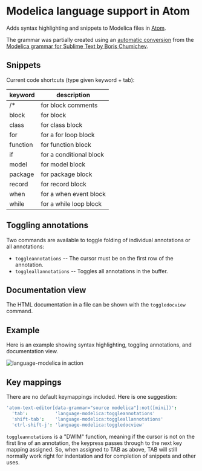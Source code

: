 # Modelica language support in Atom

Adds syntax highlighting and snippets to Modelica files in [Atom](https://atom.io/ "Atom").

The grammar was partially created using an [automatic conversion](https://discuss.atom.io/t/convert-sublime-grammar-to-atom-grammar/14843) from the [Modelica grammar for Sublime Text by Boris Chumichev](https://github.com/BorisChumichev/modelicaSublimeTextPackage).

## Snippets

Current code shortcuts (type given keyword + tab):

keyword  | description
---      | ---
/*	     | for block comments
block    | for block
class	   | for class block
for	     | for a for loop block
function | for function block
if	     | for a conditional block
model	   | for model block
package	 | for package block
record	 | for record block
when	   | for a when event block
while	   | for a while loop block

## Toggling annotations

Two commands are available to toggle folding of individual annotations or all
annotations:

- `toggleannotations` -- The cursor must be on the first row of the annotation.
- `toggleallannotations` -- Toggles all annotations in the buffer.

## Documentation view

The HTML documentation in a file can be shown with the `toggledocview` command.

## Example

Here is an example showing syntax highlighting, toggling annotations, and
documentation view.

![language-modelica in action](https://github.com/modelica-tools/atom-language-modelica/raw/master/atom-modelica.gif)

## Key mappings

There are no default keymappings included. Here is one suggestion:

```cson
'atom-text-editor[data-grammar="source modelica"]:not([mini])':
  'tab':          'language-modelica:toggleannotations'
  'shift-tab':    'language-modelica:toggleallannotations'
  'ctrl-shift-j': 'language-modelica:toggledocview'
```

`toggleannotations` is a "DWIM" function, meaning if the cursor is not on the
first line of an annotation, the keypress passes through to the next key
mapping assigned. So, when assigned to TAB as above, TAB will still normally
work right for indentation and for completion of snippets and other uses.
